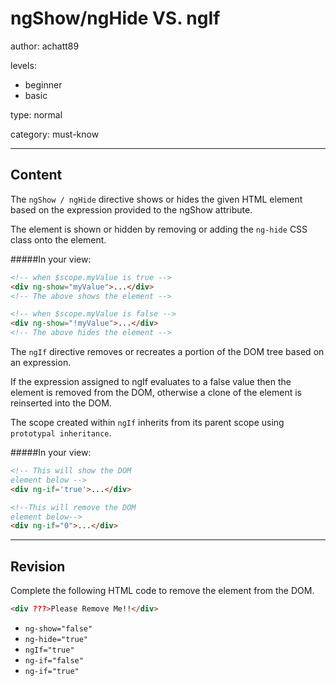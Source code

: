 # ngShow/ngHide VS. ngIf
author: achatt89

levels:

  - beginner
  - basic

type: normal

category: must-know

---
## Content

The `ngShow / ngHide` directive shows or hides the given HTML element based on the expression provided to the ngShow
attribute.

The element is shown or hidden by removing or adding the `ng-hide` CSS class onto the element.

#####In your view:
```html
<!-- when $scope.myValue is true -->
<div ng-show="myValue">...</div>
<!-- The above shows the element -->

<!-- when $scope.myValue is false -->
<div ng-show="!myValue">...</div>
<!-- The above hides the element -->
```

The `ngIf` directive removes or recreates a portion of the DOM tree based on an expression.

If the expression assigned to ngIf evaluates to a false value then the element is removed from the DOM, otherwise
a clone of the element is reinserted into the DOM.

The scope created within `ngIf` inherits from its parent scope using `prototypal inheritance`.

#####In your view:
```html
<!-- This will show the DOM
element below -->
<div ng-if='true'>...</div>

<!--This will remove the DOM
element below-->
<div ng-if="0">...</div>
```

---
## Revision

Complete the following HTML code to remove
the element from the DOM.

```html
<div ???>Please Remove Me!!</div>
```

* `ng-show="false"`
* `ng-hide="true"`
* `ngIf="true"`
* `ng-if="false"`
* `ng-if="true"`
